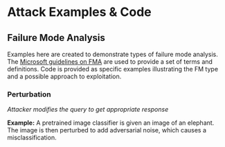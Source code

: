 # Attack Examples & Code

## Failure Mode Analysis

Examples here are created to demonstrate types of failure mode analysis. The [Microsoft guidelines on FMA](https://github.com/MicrosoftDocs/security/blob/main/security-docs/engineering/Failure-modes-in-machine-learning.md) are used to provide a set of terms and definitions. Code is provided as specific examples illustrating the FM type and a possible approach to exploitation.

### Perturbation
*Attacker modifies the query to get appropriate response*

**Example:** A pretrained image classifier is given an image of an elephant. The image is then perturbed to add adversarial noise, which causes a misclassification.

